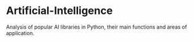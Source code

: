 # Artificial-Intelligence
Analysis of popular AI libraries in Python, their main functions and areas of application.
